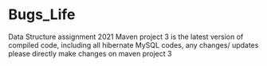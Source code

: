 # Bugs_Life
Data Structure assignment 2021
Maven project 3 is the latest version of compiled code, including all hibernate MySQL codes, any changes/ updates
please directly make changes on maven project 3
